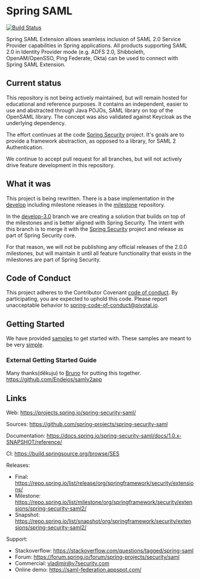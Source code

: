 # Spring SAML

[![Build Status](https://travis-ci.org/spring-projects/spring-security-saml.svg?branch=develop-3.0)](https://github.com/spring-projects/spring-security-saml/)

Spring SAML Extension allows seamless inclusion of SAML 2.0 Service Provider capabilities in Spring applications. All products supporting SAML 2.0 in Identity Provider mode (e.g. ADFS 2.0, Shibboleth, OpenAM/OpenSSO, Ping Federate, Okta) can be used to connect with Spring SAML Extension.

## Current status

This repository is not being actively maintained, but will remain hosted for educational and reference purposes.
It contains an independent, easier to use and abstracted through Java POJOs, SAML library on top of the OpenSAML library. 
The concept was also validated against Keycloak as the underlying dependency.

The effort continues at the code [Spring Security](https://docs.spring.io/spring-security/site/docs/5.2.0.RELEASE/reference/htmlsingle/#saml2) project.
It's goals are to provide a framework abstraction, as opposed to a library, for SAML 2 Authentication.

We continue to accept pull request for all branches, but will not actively drive feature development
in this repository.

## What it was
This project is being rewritten. There is a base implementation in the 
[develop](https://github.com/spring-projects/spring-security-saml/tree/develop) including 
milestone releases in the [milestone](https://repo.spring.io/milestone/org/springframework/security/extensions/spring-security-saml2-core/)
repository.

In the [develop-3.0](https://github.com/spring-projects/spring-security-saml/tree/develop) branch we are creating a 
solution that builds on top of the milestones and is better aligned with Spring Security.
The intent with this branch is to merge it with the [Spring Security](https://github.com/spring-projects/spring-security) 
project and release as part of Spring Security core.

For that reason, we will not be publishing any official releases of the 2.0.0 milestones, but will maintain it
until all feature functionality that exists in the milestones are part of Spring Security.

## Code of Conduct
This project adheres to the Contributor Covenant [code of conduct](CODE_OF_CONDUCT.adoc).
By participating, you are expected to uphold this code. Please report unacceptable behavior to spring-code-of-conduct@pivotal.io.

## Getting Started

We have provided [samples](https://github.com/spring-projects/spring-security-saml/tree/develop/samples/boot) to get started with. These samples are meant to be very [simple](https://github.com/spring-projects/spring-security-saml/tree/develop/samples/boot).

### External Getting Started Guide
Many thanks(děkuju) to [Bruno](https://github.com/Endeios/) for putting this together.
https://github.com/Endeios/samlv2app

## Links 
Web:
https://projects.spring.io/spring-security-saml/

Sources: https://github.com/spring-projects/spring-security-saml

Documentation: https://docs.spring.io/spring-security-saml/docs/1.0.x-SNAPSHOT/reference/

CI: https://build.springsource.org/browse/SES

Releases:
- Final: https://repo.spring.io/list/release/org/springframework/security/extensions/
- Milestone: https://repo.spring.io/list/milestone/org/springframework/security/extensions/spring-security-saml2/
- Snapshot: https://repo.spring.io/list/snapshot/org/springframework/security/extensions/spring-security-saml2/

Support:
- Stackoverflow: https://stackoverflow.com/questions/tagged/spring-saml
- Forum: https://forum.spring.io/forum/spring-projects/security/saml
- Commercial: vladimir@v7security.com
- Online demo: https://saml-federation.appspot.com/
